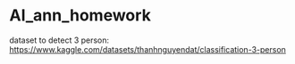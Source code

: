 # AI_ann_homework

dataset to detect 3 person: https://www.kaggle.com/datasets/thanhnguyendat/classification-3-person
